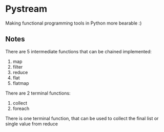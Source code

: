 # Pystream

Making functional programming tools in Python more bearable :)

## Notes

There are 5 intermediate functions that can be chained implemented:
1. map
2. filter
3. reduce
4. flat
5. flatmap

There are 2 terminal functions:
1. collect
2. foreach

There is one terminal function, that can be used to collect the final list or single value from reduce